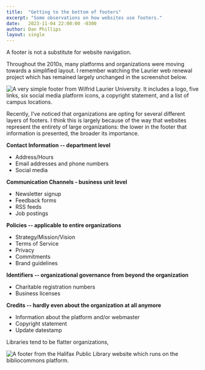 ```yaml
---
title:  "Getting to the bottom of footers"
excerpt: "Some observations on how websites use footers."
date:   2023-11-04 22:00:00 -0300
author: Dan Phillips
layout: single
---
```


A footer is not a substitute for website navigation.

Throughout the 2010s, many platforms and organizations were moving towards a simplified layout. I remember watching the Laurier web renewal project which has remained largely unchanged in the screenshot below.

![A very simple footer from Wilfrid Laurier University. It includes a logo, five links, six social media platform icons, a copyright statement, and a list of campus locations.](https://lh3.googleusercontent.com/pw/ADCreHfxhRnon2mMShnhUGMAIECnBlH9Ak3gVKi9SDwVC_NBS3SIlBjGRVHYa7CoFVgucYBAWRFcp_15nFoYu1dy3scHMePHtvxxkZ5ulU1rswFn5FgXLPB0lWY4Ml4ACHGyynXnaVAKO3-10vPc4LPgSYxDEg=w1901-h486-s-no-gm?authuser=0)

Recently, I've noticed that organizations are opting for several different layers of footers. I think this is largely because of the way that websites represent the entirety of large organizations: the lower in the footer that information is presented, the broader its importance.

**Contact Information -- department level**
* Address/Hours
* Email addresses and phone numbers
* Social media

**Communication Channels - business unit level**
* Newsletter signup
* Feedback forms
* RSS feeds
* Job postings

**Policies -- applicable to entire organizations**
* Strategy/Mission/Vision
* Terms of Service
* Privacy
* Commitments
* Brand guidelines

**Identifiers -- organizational governance from beyond the organization**
* Charitable registration numbers
* Business licenses

**Credits -- hardly even about the organization at all anymore**
* Information about the platform and/or webmaster
* Copyright statement
* Update datestamp

Libraries tend to be flatter organizations, 

![A footer from the Halifax Public Library website which runs on the bibliocommons platform.](https://photos.google.com/share/AF1QipOBytgi1LrJ_DVcxinpZnCpQgJ71i225YciccOcytH4ZwMXqWZ1OcpDloPuxSyu5w/photo/AF1QipM635E5L5xskGqtpIoQmBH1taGiy4NKn0zd634c?key=QTVsUDJpUnpYVmFYMVJQd2stdmlfTmtjSzZGRk53)
